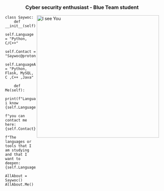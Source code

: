 
<p>
	<h3 align="center">Cyber security enthusiast - Blue Team student</h3>
	<img align="right" src="I_see_you.gif" alt="I see You" width = "400">	
</p>

```Py
class Saywoc:
    def __init__(self):
        self.Language = "Python, C/C++"
        self.Contact =  "Saywoc@protonmail.com"
        self.LanguageAndTools = "Python, Flask, MySQL, C ,C++ ,Java"
	
    def Me(self):
        print(f"Languages i know {self.Language}\n"
              f"you can contact me here: {self.Contact},\n"
              f"The languages or tools that I am studying and that I want to deepen: {self.LanguageAndTools}.")
	      
AllAbout = Saywoc()
AllAbout.Me()
```
<p>
	<a img src="github-metrics.svg" alt="Metrics" width = "400"></a>
  	<a img align= "right" src="/metrics.plugin.isocalendar.svg" alt="Metrics" width = "410"></a>
	<a img src="/metrics.plugin.topics.icons.svg" alt="Metrics" width = "400"></a>
	<a img align= "right" src="/metrics.plugin.languages.details.svg" alt="Metrics"  width = "400"></a>  	
</p>
